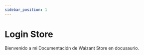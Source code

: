 ```yaml
---
sidebar_position: 1
---
```


# Login Store

Bienvenido a mi Documentación de Waizant Store en docusaurio.